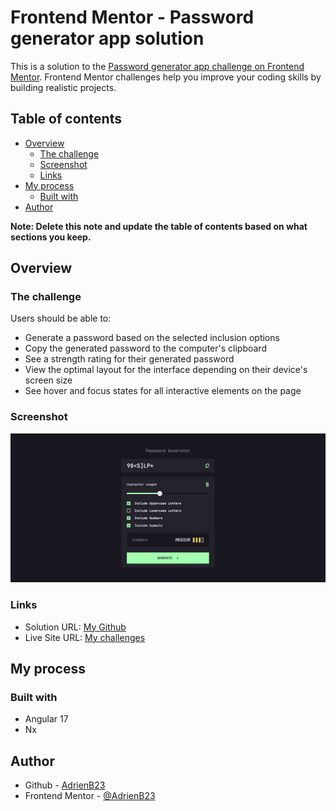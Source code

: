 # Frontend Mentor - Password generator app solution

This is a solution to the [Password generator app challenge on Frontend Mentor](https://www.frontendmentor.io/challenges/password-generator-app-Mr8CLycqjh). Frontend Mentor challenges help you improve your coding skills by building realistic projects. 

## Table of contents

- [Overview](#overview)
  - [The challenge](#the-challenge)
  - [Screenshot](#screenshot)
  - [Links](#links)
- [My process](#my-process)
  - [Built with](#built-with)
- [Author](#author)

**Note: Delete this note and update the table of contents based on what sections you keep.**

## Overview

### The challenge

Users should be able to:

- Generate a password based on the selected inclusion options
- Copy the generated password to the computer's clipboard
- See a strength rating for their generated password
- View the optimal layout for the interface depending on their device's screen size
- See hover and focus states for all interactive elements on the page

### Screenshot

![](design/password-generator/screen1.png)

### Links

- Solution URL: [My Github](https://github.com/AdrienB23/my-challenges)
- Live Site URL: [My challenges](https://adrienb23.github.io/my-challenges/#/password/en)

## My process

### Built with

- Angular 17
- Nx

## Author

- Github - [AdrienB23](https://github.com/AdrienB23)
- Frontend Mentor - [@AdrienB23](https://www.frontendmentor.io/profile/AdrienB23)